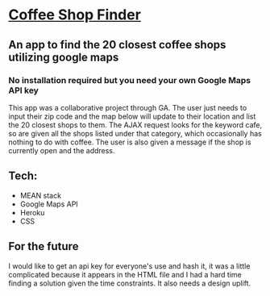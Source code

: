 # [Coffee Shop Finder](https://matrix-coffee-shop-finder.herokuapp.com/)

## An app to find the 20 closest coffee shops utilizing google maps

### No installation required but you need your own Google Maps API key

This app was a collaborative project through GA. The user just needs to input their zip code and the map below will update to their location and list the 20 closest shops to them. The AJAX request looks for the keyword cafe, so are given all the shops listed under that category, which occasionally has nothing to do with coffee. The user is also given a message if the shop is currently open and the address.
 
## Tech:
* MEAN stack
* Google Maps API
* Heroku
* CSS

## For the future
I would like to get an api key for everyone's use and hash it, it was a little complicated because it appears in the HTML file and I had a hard time finding a solution given the time constraints. It also needs a design uplift.
